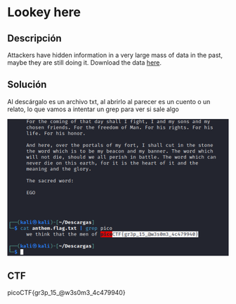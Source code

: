 # Lookey here

## Descripción

Attackers have hidden information in a very large mass of data in the past,
maybe they are still doing it.
Download the data [here](https://artifacts.picoctf.net/c/124/anthem.flag.txt).

## Solución

Al descárgalo es un archivo txt, al abrirlo al parecer es un cuento o un relato, lo que vamos a intentar un grep para ver si sale algo

![Untitled](Lookey%20here%2036f17442c79f48f1968cabdc38f94366/Untitled.png)

## CTF

picoCTF{gr3p_15_@w3s0m3_4c479940}